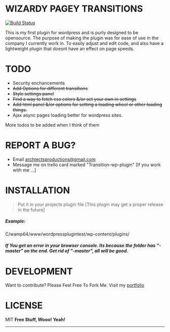 # WIZARDY PAGEY TRANSITIONS
[![Build Status](https://travis-ci.org/Arxhtects/wizardy-pagey-transitions.svg?branch=master)](https://travis-ci.org/Arxhtects/wizardy-pagey-transitions)

This is my first plugin for wordpress and is purly designed to be opensource. The purpose of making the plugin was for ease of use in the company I currently work in. To easily adjust and edit code, and also have a lightweight plugin that doesnt have an effect on page speeds. 

# TODO
- Security enchancements
- ~~Add Options for different transitions~~
- ~~Style settings panel~~
- ~~Find a way to fetch css colors &/or set your own in settings~~
- ~~Add html panel &/or options for setting a loading wheel or other loading things.~~
- Ajax async pages loading better for wordpress sites.

More todos to be added when I think of them

# REPORT A BUG?
- Email archtectsproductions@gmail.com
- Message me on trello card marked "Transition-wp-plugin" [If you work with me ...]

# INSTALLATION
> Put it in your projects plugin file [This plugin may get a proper release in the future]
##### Example:
C/wamp64/www/wordpressplugintest/wp-content/plugins/

##### If You get an error in your browser console. Its because the folder has "-master" on the end. Get rid of "-master", all will be good.

# DEVELOPMENT

Want to contribute? Please Feel Free To Fork Me.
Visit my [portfolio][arc]

# LICENSE
MIT
**Free Stuff, Wooo! Yeah!**

----
[//]: # (These are reference links used in the body of this note and get stripped out when the markdown processor does its job. There is no need to format nicely because it shouldn't be seen. Thanks SO - http://stackoverflow.com/questions/4823468/store-comments-in-markdown-syntax)

[arc]: <https://www.archtects.co.uk>
